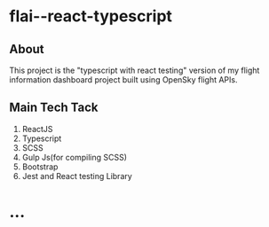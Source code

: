 # flai--react-typescript

## About

This project is the "typescript with react testing" version of my flight information dashboard project built using OpenSky flight APIs.

## Main Tech Tack

1. ReactJS
2. Typescript
3. SCSS
4. Gulp Js(for compiling SCSS)
5. Bootstrap
6. Jest and React testing Library

# ...
